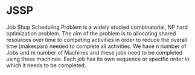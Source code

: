 # JSSP

Job Shop Scheduling Problem is a widely studied combinatorial, NP hard optimization problem. The aim of the problem is to allocating shared resources over time to competing activities in order to reduce the overall time (makespan) needed to complete all activities. We have n number of Jobs and m number of Machines and these jobs need to be completed using these machines. Each job has its own sequence or specific order in which it needs to be completed. 
